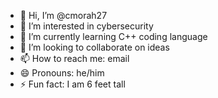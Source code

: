 - 👋 Hi, I’m @cmorah27
- 👀 I’m interested in cybersecurity
- 🌱 I’m currently learning C++ coding language
- 💞️ I’m looking to collaborate on ideas
- 📫 How to reach me: email
- 😄 Pronouns: he/him
- ⚡ Fun fact: I am 6 feet tall

<!---
cmorah27/cmorah27 is a ✨ special ✨ repository because its `README.md` (this file) appears on your GitHub profile.
You can click the Preview link to take a look at your changes.
--->
